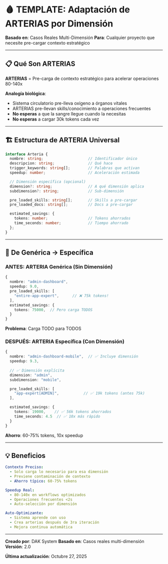 # 🩸 TEMPLATE: Adaptación de ARTERIAS por Dimensión

**Basado en**: Casos Reales Multi-Dimensión
**Para**: Cualquier proyecto que necesite pre-cargar contexto estratégico

---

## 📋 Qué Son ARTERIAS

**ARTERIAS** = Pre-carga de contexto estratégico para acelerar operaciones 80-140x

**Analogía biológica**:
- Sistema circulatorio pre-lleva oxígeno a órganos vitales
- ARTERIAS pre-llevan skills/conocimiento a operaciones frecuentes
- **No esperas** a que la sangre llegue cuando la necesitas
- **No esperas** a cargar 30k tokens cada vez

---

## 🏗️ Estructura de ARTERIA Universal

```typescript
interface Arteria {
  nombre: string;                    // Identificador único
  descripcion: string;               // Qué hace
  trigger_keywords: string[];        // Palabras que activan
  speedup: number;                   // Aceleración estimada

  // Dimensión específica (opcional)
  dimension?: string;                // A qué dimensión aplica
  subdimension?: string;             // Sub-dimensión

  pre_loaded_skills: string[];       // Skills a pre-cargar
  pre_loaded_docs: string[];         // Docs a pre-cargar

  estimated_savings: {
    tokens: number;                  // Tokens ahorrados
    time_seconds: number;            // Tiempo ahorrado
  };
}
```

---

## 🎯 De Genérica → Específica

### ANTES: ARTERIA Genérica (Sin Dimensión)

```typescript
{
  nombre: "admin-dashboard",
  speedup: 9.0,
  pre_loaded_skills: [
    "entire-app-expert",      // ❌ 75k tokens!
  ],
  estimated_savings: {
    tokens: 75000,  // Pero carga TODOS
  }
}
```

**Problema**: Carga TODO para TODOS

### DESPUÉS: ARTERIA Específica (Con Dimensión)

```typescript
{
  nombre: "admin-dashboard-mobile",  // ✅ Incluye dimensión
  speedup: 9.3,
  
  // ✅ Dimensión explícita
  dimension: "admin",
  subdimension: "mobile",

  pre_loaded_skills: [
    "app-expert[ADMIN]",           // ✅ 19k tokens (antes 75k)
  ],

  estimated_savings: {
    tokens: 19000,    // ✅ 56k tokens ahorrados
    time_seconds: 4.5  // ✅ 10x más rápido
  }
}
```

**Ahorro**: 60-75% tokens, 10x speedup

---

## 💡 Beneficios

```yaml
Contexto Preciso:
  - Solo carga lo necesario para esa dimensión
  - Previene contaminación de contexto
  - Ahorro típico: 60-75% tokens

Speedup Real:
  - 80-140x en workflows optimizados
  - Operaciones frecuentes <2s
  - Auto-selección por dimensión

Auto-Optimizante:
  - Sistema aprende con uso
  - Crea arterias después de 3ra iteración
  - Mejora continua automática
```

---

**Creado por**: DAK System
**Basado en**: Casos reales multi-dimensión
**Versión**: 2.0

**Última actualización**: Octubre 27, 2025